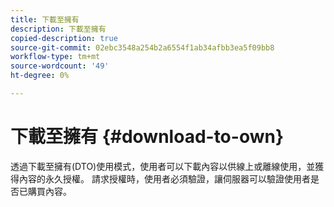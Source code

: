 ```yaml
---
title: 下載至擁有
description: 下載至擁有
copied-description: true
source-git-commit: 02ebc3548a254b2a6554f1ab34afbb3ea5f09bb8
workflow-type: tm+mt
source-wordcount: '49'
ht-degree: 0%

---
```


# 下載至擁有 {#download-to-own}

透過下載至擁有(DTO)使用模式，使用者可以下載內容以供線上或離線使用，並獲得內容的永久授權。 請求授權時，使用者必須驗證，讓伺服器可以驗證使用者是否已購買內容。
